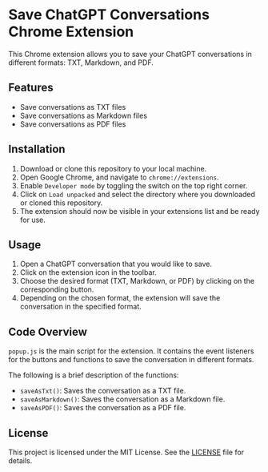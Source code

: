 # Save ChatGPT Conversations Chrome Extension

This Chrome extension allows you to save your ChatGPT conversations in different formats: TXT, Markdown, and PDF. 

## Features

- Save conversations as TXT files
- Save conversations as Markdown files
- Save conversations as PDF files

## Installation

1. Download or clone this repository to your local machine.
2. Open Google Chrome, and navigate to `chrome://extensions`.
3. Enable `Developer mode` by toggling the switch on the top right corner.
4. Click on `Load unpacked` and select the directory where you downloaded or cloned this repository.
5. The extension should now be visible in your extensions list and be ready for use.

## Usage

1. Open a ChatGPT conversation that you would like to save.
2. Click on the extension icon in the toolbar.
3. Choose the desired format (TXT, Markdown, or PDF) by clicking on the corresponding button.
4. Depending on the chosen format, the extension will save the conversation in the specified format.

## Code Overview

`popup.js` is the main script for the extension. It contains the event listeners for the buttons and functions to save the conversation in different formats.

The following is a brief description of the functions:

- `saveAsTxt()`: Saves the conversation as a TXT file.
- `saveAsMarkdown()`: Saves the conversation as a Markdown file.
- `saveAsPDF()`: Saves the conversation as a PDF file.

## License

This project is licensed under the MIT License. See the [LICENSE](LICENSE) file for details.